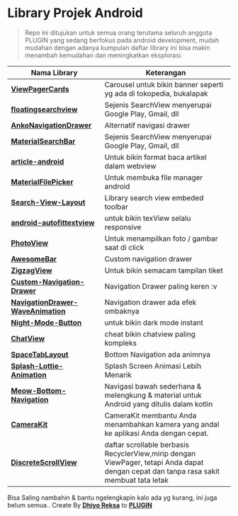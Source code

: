 #  **Library Projek Android**

> Repo ini ditujukan untuk semua orang terutama seluruh anggota PLUGIN yang sedang berfokus pada android development, mudah mudahan dengan adanya kumpulan daftar library ini bisa makin menambah kemudahan dan meningkatkan eksplorasi.

| Nama Library | Keterangan |
| --- | --- |
| **[ViewPagerCards](https://github.com/rubensousa/ViewPagerCards)** | Carousel untuk bikin banner seperti yg ada di tokopedia, bukalapak |
| **[floatingsearchview](https://github.com/arimorty/floatingsearchview)** | Sejenis SearchView menyerupai Google Play, Gmail, dll |
| **[AnkoNavigationDrawer](https://github.com/utsmannn/AnkoNavigationDrawer)** | Alternatif navigasi drawer |
| **[MaterialSearchBar](https://github.com/mancj/MaterialSearchBar)** | Sejenis SearchView menyerupai Google Play, Gmail, dll |
| **[article-android](https://github.com/klinker41/article-android)** | Untuk bikin format baca artikel dalam webview |
| **[MaterialFilePicker](https://github.com/nbsp-team/MaterialFilePicker)** | Untuk membuka file manager android |
| **[Search-View-Layout](https://github.com/sahildave/Search-View-Layout)** | Library search view embeded toolbar |
| **[android-autofittextview](https://github.com/drawers/android-autofittextview)** | untuk bikin texView selalu responsive |
| **[PhotoView](https://github.com/chrisbanes/PhotoView)** | Untuk menampilkan foto / gambar saat di click |
| **[AwesomeBar](https://github.com/florent37/AwesomeBar)** | Custom navigation drawer |
| **[ZigzagView](https://github.com/beigirad/ZigzagView)** | Untuk bikin semacam tampilan tiket |
| **[Custom-Navigation-Drawer](https://github.com/shrikanth7698/Custom-Navigation-Drawer)** | Navigation Drawer paling keren :v |
| **[NavigationDrawer-WaveAnimation](https://github.com/joseph27/NavigationDrawer-WaveAnimation)** | Navigation drawer ada efek ombaknya |
| **[Night-Mode-Button](https://github.com/shrikanth7698/Night-Mode-Button)** | untuk bikin dark mode instant |
| **[ChatView](https://github.com/shrikanth7698/ChatView)** | cheat bikin chatview paling kompleks |
| **[SpaceTabLayout](https://github.com/long1eu/SpaceTabLayout)** | Bottom Navigation ada animnya |
| **[Splash-Lottie-Animation](https://github.com/airbnb/lottie-android)** | Splash Screen Animasi Lebih Menarik |
| **[Meow-Bottom-Navigation](https://github.com/shetmobile/MeowBottomNavigation)** | Navigasi bawah sederhana & melengkung & material untuk Android yang ditulis dalam kotlin |
| **[CameraKit](https://github.com/CameraKit/camerakit-android)** | CameraKit membantu Anda menambahkan kamera yang andal ke aplikasi Anda dengan cepat. |
| **[DiscreteScrollView](https://github.com/yarolegovich/DiscreteScrollView)** | daftar scrollable berbasis RecyclerView,mirip dengan ViewPager, tetapi Anda dapat dengan cepat dan tanpa rasa sakit membuat tata letak |




Bisa Saling nambahin & bantu ngelengkapin kalo ada yg kurang, ini juga belum semua..
Create By **[Dhiyo Reksa](https://github.com/dhiyo7)** to **[PLUGIN](https://github.com/plugintegal)**
